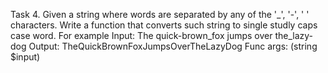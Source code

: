 Task 4. Given a string where words are separated by any of the '_', '-', ' ' characters. Write a function that converts such string to single studly caps case word.
For example
Input:     The quick-brown_fox jumps over the_lazy-dog
Output:    TheQuickBrownFoxJumpsOverTheLazyDog
Func args:  (string $input)